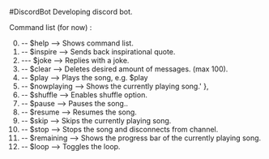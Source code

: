 #DiscordBot
Developing discord bot.

Command list (for now) :

00. -- $help --> Shows command list.
01. -- $inspire --> Sends back inspirational quote.
02. --- $joke --> Replies with a joke.
03. -- $clear --> Deletes desired amount of messages. (max 100).
04. -- $play --> Plays the song, e.g. $play <song name> 
05. -- $nowplaying --> Shows the currently playing song.' },
06. -- $shuffle --> Enables shuffle option. 
07. -- $pause --> Pauses the song..
08. -- $resume --> Resumes the song.
09. -- $skip --> Skips the currently playing song.
10. -- $stop --> Stops the song and disconnects from channel.
11. -- $remaining --> Shows the progress bar of the currently playing song.
12. -- $loop --> Toggles the loop.

  	
